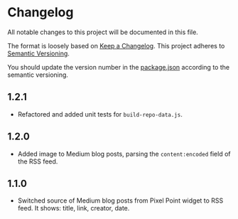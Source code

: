 # Changelog
All notable changes to this project will be documented in this file.

The format is loosely based on [Keep a Changelog](https://keepachangelog.com/en/1.0.0/).
This project adheres to [Semantic Versioning](https://semver.org/spec/v2.0.0.html).

You should update the version number in the [package.json](./package.json) according to the semantic versioning. 

## 1.2.1
- Refactored and added unit tests for `build-repo-data.js`.

## 1.2.0
- Added image to Medium blog posts, parsing the `content:encoded` field of the RSS feed.

## 1.1.0
- Switched source of Medium blog posts from Pixel Point widget to RSS feed. It shows: title, link, creator, date.
